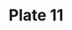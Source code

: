 ---
flag: 
order: '11'
pid: '11'
an: '6'
title: Plate 11
rev_year: 
_date: '1797'
caption: Cocarde en feuilles sur un Chapeau à l'Anglaise, Schall uni, Robe froncée
  à la Coblentz
translation: Knoted ribbons in the shape of leaves on an English-style hat, unornamented
  shawl, creased dress at/in Coblentz (a German city, now spelled Koblenz)
student: Avery Schroeder
keywords: Cocarede, feuilles, Coblenz
column: 
flag_translation: 
permalink: /plates/11
layout: plate-page
---